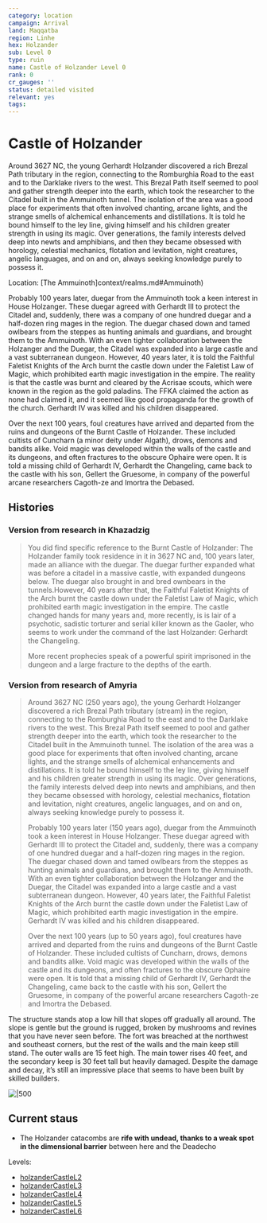 ```yaml
---
category: location
campaign: Arrival
land: Maqqatba
region: Linhe
hex: Holzander
sub: Level 0
type: ruin
name: Castle of Holzander Level 0
rank: 0
cr_gauges: ''
status: detailed visited
relevant: yes
tags: 
---
```


# Castle of Holzander

Around 3627 NC, the young Gerhardt Holzander discovered a rich Brezal Path tributary in the region, connecting to the Romburghia Road to the east and to the Darklake rivers to the west. This Brezal Path itself seemed to pool and gather strength deeper into the earth, which took the researcher to the Citadel built in the Ammuinoth tunnel. The isolation of the area was a good place for experiments that often involved chanting, arcane lights, and the strange smells of alchemical enhancements and distillations. It is told he bound himself to the ley line, giving himself and his children greater strength in using its magic. Over generations, the family interests delved deep into newts and amphibians, and then they became obsessed with horology, celestial mechanics, flotation and levitation, night creatures, angelic languages, and on and on, always seeking knowledge purely to possess it.

Location: [The Ammuinoth]context/realms.md#Ammuinoth)

Probably 100 years later, duegar from the Ammuinoth took a keen interest in House Holzanger. These duegar agreed with Gerhardt III to protect the Citadel and, suddenly, there was a company of one hundred duegar and a half-dozen ring mages in the region. The duegar chased down and tamed owlbears from the steppes as hunting animals and guardians, and brought them to the Ammuinoth. With an even tighter collaboration between the Holzanger and the Duegar, the Citadel was expanded into a large castle and a vast subterranean dungeon. However, 40 years later, it is told the Faithful Faletist Knights of the Arch burnt the castle down under the Faletist Law of Magic, which prohibited earth magic investigation in the empire. The reality is that the castle was burnt and cleared by the Acrisae scouts, which were known in the region as the gold paladins. The FFKA claimed the action as none had claimed it, and it seemed like good propaganda for the growth of the church. Gerhardt IV was killed and his children disappeared.

Over the next 100 years, foul creatures have arrived and departed from the ruins and dungeons of the Burnt Castle of Holzander. These included cultists of Cuncharn (a minor deity under Algath), drows, demons and bandits alike. Void magic was developed within the walls of the castle and its dungeons, and often fractures to the obscure Ophaire were open. It is told a missing child of Gerhardt IV, Gerhardt the Changeling, came back to the castle with his son, Gellert the Gruesome, in company of the powerful arcane researchers Cagoth-ze and Imortra the Debased.

## Histories

### Version from research in Khazadzig

> You did find specific reference to the Burnt Castle of Holzander: The Holzander family took residence in it in 3627 NC and, 100 years later, made an alliance with the duegar. The duegar further expanded what was before a citadel in a massive castle, with expanded dungeons below. The duegar also brought in and bred ownbears in the tunnels.However, 40 years after that, the Faithful Faletist Knights of the Arch burnt the castle down under the Faletist Law of Magic, which prohibited earth magic investigation in the empire. The castle changed hands for many years and, more recently, is is lair of a psychotic, sadistic torturer and serial killer known  as the Gaoler, who seems to work under the command of the last Holzander: Gerhardt the Changeling.
> 
> More recent prophecies speak of a powerful spirit imprisoned in the dungeon and a large fracture to the depths of the earth.

### Version from research of Amyria
> Around 3627 NC (250 years ago), the young Gerhardt Holzanger discovered a rich Brezal Path tributary (stream) in the region, connecting to the Romburghia Road to the east and to the Darklake rivers to the west. This Brezal Path itself seemed to pool and gather strength deeper into the earth, which took the researcher to the Citadel built in the Ammuinoth tunnel. The isolation of the area was a good place for experiments that often involved chanting, arcane lights, and the strange smells of alchemical enhancements and distillations. It is told he bound himself to the ley line, giving himself and his children greater strength in using its magic. Over generations, the family interests delved deep into newts and amphibians, and then they became obsessed with horology, celestial mechanics, flotation and levitation, night creatures, angelic languages, and on and on, always seeking knowledge purely to possess it.
> 
> Probably 100 years later (150 years ago), duegar from the Ammuinoth took a keen interest in House Holzanger. These duegar agreed with Gerhardt III to protect the Citadel and, suddenly, there was a company of one hundred duegar and a half-dozen ring mages in the region. The duegar chased down and tamed owlbears from the steppes as hunting animals and guardians, and brought them to the Ammuinoth. With an even tighter collaboration between the Holzanger and the Duegar, the Citadel was expanded into a large castle and a vast subterranean dungeon. However, 40 years later, the Faithful Faletist Knights of the Arch burnt the castle down under the Faletist Law of Magic, which prohibited earth magic investigation in the empire. Gerhardt IV was killed and his children disappeared.
> 
> Over the next 100 years (up to 50 years ago), foul creatures have arrived and departed from the ruins and dungeons of the Burnt Castle of Holzander. These included cultists of Cuncharn, drows, demons and bandits alike. Void magic was developed within the walls of the castle and its dungeons, and often fractures to the obscure Ophaire were open. It is told that a missing child of Gerhardt IV, Gerhardt the Changeling, came back to the castle with his son, Gellert the Gruesome, in company of the powerful arcane researchers Cagoth-ze and Imortra the Debased.

The structure stands atop a low hill that slopes off gradually all around. The slope is gentle but the ground is rugged, broken by mushrooms and revines that you have never seen before. The fort was breached at the northwest and southeast corners, but the rest of the walls and the main keep still stand. The outer walls are 15 feet high. The main tower rises 40 feet, and the secondary keep is 30 feet tall but heavily damaged. Despite the damage and decay, it’s still an impressive place that seems to have been built by skilled builders.

![|500](https://i.imgur.com/Xvwv5n1.png)

## Current staus

- The Holzander catacombs are **rife with undead, thanks to a weak spot in the dimensional barrier** between here and the Deadecho

Levels:
- [holzanderCastleL2](holzanderCastleL2.md)
- [holzanderCastleL3](holzanderCastleL3.md)
- [holzanderCastleL4](holzanderCastleL4.md)
- [holzanderCastleL5](holzanderCastleL5.md)
- [holzanderCastleL6](holzanderCastleL6.md)